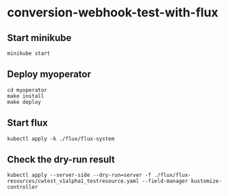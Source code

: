 # conversion-webhook-test-with-flux

## Start minikube

```shell
minikube start 
```

## Deploy myoperator

```shell
cd myoperator
make install
make deploy
```


## Start flux
```shell
kubectl apply -k ./flux/flux-system
```

## Check the dry-run result

```shell
kubectl apply --server-side --dry-run=server -f ./flux/flux-resources/cwtest_v1alpha1_testresource.yaml --field-manager kustomize-controller
```
